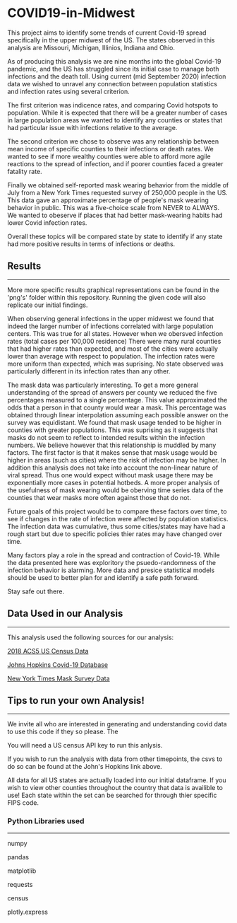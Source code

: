# COVID19-in-Midwest

This project aims to identify some trends of current Covid-19 spread specifically in the upper midwest of the US. The states observed in this analysis are Missouri, Michigan, Illinios, Indiana and Ohio. 

As of producing this analysis we are nine months into the global Covid-19 pandemic, and the US has struggled since its initial case to manage both infections and the death toll. Using current (mid September 2020) infection data we wished to unravel any connection between population statistics and infection rates using several criterion. 

The first criterion was indicence rates, and comparing Covid hotspots to population. While it is expected that there will be a greater number of cases in large population areas we wanted to identify any counties or states that had particular issue with infections relative to the average. 

The second criterion we chose to observe was any relationship between mean income of specific counties to their infections or death rates. We wanted to see if more wealthy counties were able to afford more agile reactions to the spread of infection, and if poorer counties faced a greater fatality rate.

Finally we obtained self-reported mask wearing behavior from the middle of July from a New York Times requested survey of 250,000 people in the US. This data gave an approximate percentage of people's mask wearing behavior in public. This was a five-choice scale from NEVER to ALWAYS. We wanted to obeserve if places that had better mask-wearing habits had lower Covid infection rates.

Overall these topics will be compared state by state to identify if any state had more positive results in terms of infections or deaths.

## Results
---
More more specific results graphical representations can be found in the 'png's' folder within this repository. Running the given code will also replicate our initial findings.

When observing general infections in the upper midwest we found that indeed the larger number of infections correlated with large population centers. This was true for all states. However when we obersved infection rates (total cases per 100,000 residence) There were many rural counties that had higher rates than expected, and most of the cities were actually lower than average with respect to population. The infection rates were more uniform than expected, which was suprising. No state observed was particularly different in its infection rates than any other.

The mask data was particularly interesting. To get a more general understanding of the spread of answers per county we reduced the five percentages measured to a single percentage. This value approximated the odds that a person in that county would wear a mask. This percentage was obtained through linear interpolation assuming each possible answer on the survey was equidistant. We found that mask usage tended to be higher in counties with greater populations. This was suprising as it suggests that masks do not seem to reflect to intended results within the infection numbers. We believe however that this relationship is muddled by many factors. The first factor is that it makes sense that mask usage would be higher in areas (such as cities) where the risk of infection may be higher. In addition this analysis does not take into account the non-linear nature of viral spread. Thus one would expect without mask usage there may be exponentially more cases in potential hotbeds. A more proper analysis of the usefulness of mask wearing would be oberving time series data of the counties that wear masks more often against those that do not. 

Future goals of this project would be to compare these factors over time, to see if changes in the rate of infection were affected by population statistics. The infection data was cumulative, thus some cities/states may have had a rough start but due to specific policies thier rates may have changed over time. 

Many factors play a role in the spread and contraction of Covid-19. While the data presented here was exploritory the psuedo-randomness of the infection behavior is alarming. More data and presice statistical models should be used to better plan for and identify a safe path forward. 

Stay safe out there.

## Data Used in our Analysis
---
This analysis used the following sources for our analysis:

[2018 ACS5 US Census Data](https://api.census.gov/data/2018/acs/acs5.html)

[Johns Hopkins Covid-19 Database](https://github.com/CSSEGISandData/COVID-19)

[New York Times Mask Survey Data](https://github.com/nytimes/covid-19-data)



## Tips to run your own Analysis!
---
We invite all who are interested in generating and understanding covid data to use this code if they so please. The 

You will need a US census API key to run this anlysis.

If you wish to run the analysis with data from other timepoints, the csvs to do so can be found at the John's Hopkins link above. 

All data for all US states are actually loaded into our initial dataframe. If you wish to view other counties throughout the country that data is availible to use! Each state within the set can be searched for through thier specific FIPS code.

### Python Libraries used
---
numpy

pandas

matplotlib

requests

census

plotly.express